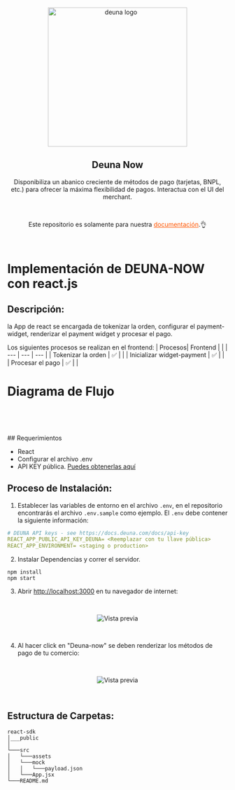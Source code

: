 <br />
<p align="center">
  <a href="https://deuna.com/">
    <img src="https://files.readme.io/e32846c-small-logodeve.png" width="318px" alt="deuna logo" />
  </a>
</p>

<h2 align="center">Deuna Now</h2>
<p align="center">Disponibiliza un abanico creciente de métodos de pago (tarjetas, BNPL, etc.) para ofrecer la máxima flexibilidad de pagos. Interactua con el UI del merchant.</p>
<br />
<p align="center">
Este repositorio es solamente para nuestra  <a href="https://docs.deuna.com/" style="color: #f50;">documentación</a>.👌
</p>
<br />

# Implementación de DEUNA-NOW con react.js

## Descripción:
la App de react se encargada de tokenizar la orden, configurar el payment-widget, renderizar el payment widget y procesar el pago.


Los siguientes procesos se realizan en el frontend:
| Procesos| Frontend |  |
| --- | --- | --- |
| Tokenizar la orden |  ✅  |  |
| Inicializar widget-payment |  ✅  |  |
| Procesar el pago |  ✅  |  |

# Diagrama de Flujo 
<br />
<p align="center">
    <img src="https://user-images.githubusercontent.com/6935006/208737761-8b525835-5e8f-4e3e-aa96-45419c1ab75d.png" align="" alt="" caption="" height="auto" title="" width="auto" loading="lazy">
</p>
<br />
## Requerimientos

- React
- Configurar el archivo .env 
- API KEY pública. [Puedes obtenerlas aquí ](https://docs.deuna.com/v2.0/docs/api-key)

## Proceso de Instalación:

1. Establecer las variables de entorno en el archivo `.env`, en el repositorio encontrarás el archivo `.env.sample` como ejemplo. El `.env` debe contener la siguiente información:

```yaml
# DEUNA API keys - see https://docs.deuna.com/docs/api-key
REACT_APP_PUBLIC_API_KEY_DEUNA= <Reemplazar con tu llave pública>
REACT_APP_ENVIRONMENT= <staging o production>
```

2. Instalar Dependencias y correr el servidor.

```
npm install
npm start
```

3. Abrir [http://localhost:3000](http://localhost:3000) en tu navegador de internet:

<br />
<p align="center">
    <img src="https://user-images.githubusercontent.com/6935006/208737618-70681638-7d96-4361-ad1c-4d332fd1be29.png"  alt="Vista previa" />
</p>
<br />

4. Al hacer click en "Deuna-now" se deben renderizar los métodos de pago de tu comercio:

<br />
<p align="center">
    <img src="https://user-images.githubusercontent.com/6935006/208737657-40ba6592-3481-454b-8082-93e10962b741.png"  alt="Vista previa" />
</p>
<br />

## Estructura de Carpetas:
```
react-sdk
│___public
│
└───src
│   └───assets 
│   └───mock
│   │   └───payload.json
│   └───App.jsx 
└───README.md
```
